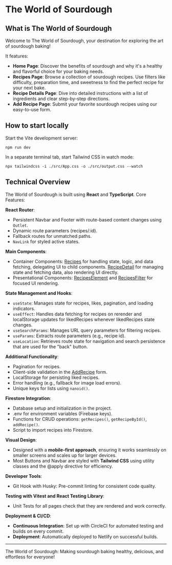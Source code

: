 # The World of Sourdough

## What is The World of Sourdough

Welcome to The World of Sourdough, your destination for exploring the art of sourdough baking!

It features:
- **Home Page**: Discover the benefits of sourdough and why it's a healthy and flavorful choice for your baking needs.
- **Recipes Page**: Browse a collection of sourdough recipes. Use filters like difficulty, preparation time, and sweetness to find the perfect recipe for your next bake.
- **Recipe Details Page**: Dive into detailed instructions with a list of ingredients and clear step-by-step directions.
- **Add Recipe Page**: Submit your favorite sourdough recipes using our easy-to-use form.

## How to start locally
Start the Vite development server:
```shell
npm run dev
```

In a separate terminal tab, start Tailwind CSS in watch mode:
```shell
npx tailwindcss -i ./src/App.css -o ./src/output.css --watch
```

## Technical Overview

The World of Sourdough is built using **React** and **TypeScript**.
Core Features:

**React Router**:
- Persistent Navbar and Footer with route-based content changes using `Outlet`.
- Dynamic route parameters (recipes/:id).
- Fallback routes for unmatched paths.
- `NavLink` for styled active states.

**Main Components**:
- Container Components: [Recipes](./src/pages/Recipes/Recipes.tsx) for handling state, logic, and data fetching, delegating UI to child components. [RecipeDetail](./src/pages/Recipes/RecipeDetail.tsx) for managing state and fetching data, also rendering UI directly.
- Presentational Components: [RecipesElement](src/pages/Recipes/RecipesCard.tsx) and [RecipesFilter](./src/pages/Recipes/RecipesFilter.tsx) for focused UI rendering.

**State Management and Hooks**:
- `useState`: Manages state for recipes, likes, pagination, and loading indicators.
- `useEffect`: Handles data fetching for recipes on rerender and localStorage updates for likedRecipes whenever likedRecipes state changes.
- `useSearchParams`: Manages URL query parameters for filtering recipes.
- `useParams`: Extracts route parameters (e.g., recipe id).
- `useLocation`: Retrieves route state for navigation and search persistence that are used for the "back" button.

**Additional Functionality**:
- Pagination for recipes.
- Client-side validation in the [AddRecipe](./src/pages/AddRecipe.tsx) form.
- LocalStorage for persisting liked recipes.
- Error handling (e.g., fallback for image load errors).
- Unique keys for lists using `nanoid()`.

**Firestore Integration**:
- Database setup and initialization in the project.
- .env for environment variables (Firebase keys).
- Functions for CRUD operations: `getRecipes()`, `getRecipeById()`, `addRecipe()`.
- Script to import recipes into Firestore.

**Visual Design**:

- Designed with a **mobile-first approach**, ensuring it works seamlessly on smaller screens and scales up for larger devices.
- Most Buttons and Navbar are styled with **Tailwind CSS** using utility classes and the @apply directive for efficiency.

**Developer Tools**:
- Git Hook with Husky: Pre-commit linting for consistent code quality.

**Testing with Vitest and React Testing Library**:
- Unit Tests for all pages check that they are rendered and work correctly.

**Deployment & CI/CD**:
- **Continuous Integration**: Set up with CircleCI for automated testing and builds on every commit.
- **Deployment**: Automatically deployed to Netlify on successful builds.


---

The World of Sourdough: Making sourdough baking healthy, delicious, and effortless for everyone!
